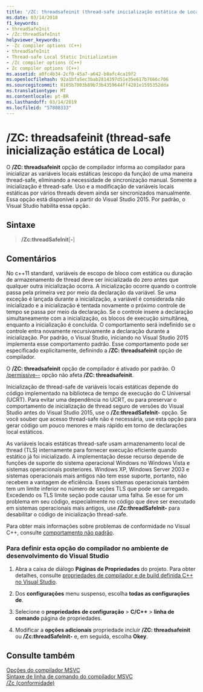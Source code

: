 ```yaml
---
title: '/ZC: threadsafeinit (thread-safe inicialização estática de Local)'
ms.date: 03/14/2018
f1_keywords:
- threadSafeInit
- /Zc:threadSafeInit
helpviewer_keywords:
- -Zc compiler options (C++)
- threadSafeInit
- Thread-safe Local Static Initialization
- /Zc compiler options (C++)
- Zc compiler options (C++)
ms.assetid: a0fc4b34-2cf0-45a7-a642-b8afc4ca19f2
ms.openlocfilehash: 92a1bfa5ec3bab2814397d51e35e617b7666c706
ms.sourcegitcommit: 8105b7003b89b73b4359644ff4281e1595352dda
ms.translationtype: MT
ms.contentlocale: pt-BR
ms.lasthandoff: 03/14/2019
ms.locfileid: "57808333"
---
```

# <a name="zcthreadsafeinit-thread-safe-local-static-initialization"></a>/ZC: threadsafeinit (thread-safe inicialização estática de Local)

O **/ZC: threadsafeinit** opção de compilador informa ao compilador para inicializar as variáveis locais estáticas (escopo da função) de uma maneira thread-safe, eliminando a necessidade de sincronização manual. Somente a inicialização é thread-safe. Uso e a modificação de variáveis locais estáticas por vários threads devem ainda ser sincronizados manualmente. Essa opção está disponível a partir do Visual Studio 2015. Por padrão, o Visual Studio habilita essa opção.

## <a name="syntax"></a>Sintaxe

> **/Zc:threadSafeInit**[**-**]

## <a name="remarks"></a>Comentários

No c++11 standard, variáveis de escopo de bloco com estática ou duração de armazenamento de thread deve ser inicializada do zero antes que qualquer outra inicialização ocorra. A inicialização ocorre quando o controle passa pela primeira vez por meio da declaração da variável. Se uma exceção é lançada durante a inicialização, a variável é considerada não inicializado e a inicialização é tentada novamente o próximo controle de tempo se passa por meio da declaração. Se o controle insere a declaração simultaneamente com a inicialização, os blocos de execução simultânea, enquanto a inicialização é concluída. O comportamento será indefinido se o controle entra novamente recursivamente a declaração durante a inicialização. Por padrão, o Visual Studio, iniciando no Visual Studio 2015 implementa esse comportamento padrão. Esse comportamento pode ser especificado explicitamente, definindo a **/ZC: threadsafeinit** opção de compilador.

O **/ZC: threadsafeinit** opção de compilador é ativado por padrão. O [/permissive--](permissive-standards-conformance.md) opção não afeta **/ZC: threadsafeinit**.

Inicialização de thread-safe de variáveis locais estáticas depende do código implementado na biblioteca de tempo de execução do C Universal (UCRT). Para evitar uma dependência no UCRT, ou para preservar o comportamento de inicialização de thread seguro de versões do Visual Studio antes do Visual Studio 2015, use o **/Zc:threadSafeInit-** opção. Se você souber que acesso thread-safe não é necessária, use esta opção para gerar código um pouco menores e mais rápido em torno de declarações local estáticos.

As variáveis locais estáticas thread-safe usam armazenamento local de thread (TLS) internamente para fornecer execução eficiente quando estático já foi inicializado. A implementação desse recurso depende de funções de suporte do sistema operacional Windows no Windows Vista e sistemas operacionais posteriores. Windows XP, Windows Server 2003 e sistemas operacionais mais antigos não tem esse suporte, portanto, não recebem a vantagem de eficiência. Esses sistemas operacionais também tem um limite inferior no número de seções TLS que pode ser carregado. Excedendo os TLS limite seção pode causar uma falha. Se esse for um problema em seu código, especialmente no código que deve ser executado em sistemas operacionais mais antigos, use **/Zc:threadSafeInit-** para desabilitar o código de inicialização thread-safe.

Para obter mais informações sobre problemas de conformidade no Visual C++, consulte [comportamento não padrão](../../cpp/nonstandard-behavior.md).

### <a name="to-set-this-compiler-option-in-the-visual-studio-development-environment"></a>Para definir esta opção do compilador no ambiente de desenvolvimento do Visual Studio

1. Abra a caixa de diálogo **Páginas de Propriedades** do projeto. Para obter detalhes, consulte [propriedades de compilador e de build definida C++ no Visual Studio](../working-with-project-properties.md).

1. Dos **configurações** menu suspenso, escolha **todas as configurações de**.

1. Selecione o **propriedades de configuração** > **C/C++** > **linha de comando** página de propriedades.

1. Modificar a **opções adicionais** propriedade incluir **/ZC: threadsafeinit** ou **/Zc:threadSafeInit-** e, em seguida, escolha **Okey**.

## <a name="see-also"></a>Consulte também

[Opções do compilador MSVC](compiler-options.md)<br/>
[Sintaxe de linha de comando do compilador MSVC](compiler-command-line-syntax.md)<br/>
[/Zc (conformidade)](zc-conformance.md)<br/>
